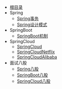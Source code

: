 - [根目录](/README)
- Spring
  - [Spring事务](/编程框架/Spring系列/Spring事务.md)
  - [Spring设计模式](/编程框架/Spring系列/Spring设计模式.md)
- SpringBoot
  - [SpringBoot机制](/编程框架/Spring系列/SpringBoot机制.md)
- SpringCloud
  - [SpringCloud](/编程框架/Spring系列/SpringCloud.md)
  - [SpringCloudNetflix](/编程框架/Spring系列/SpringCloudNetflix.md)
  - [SpringCloudAlibaba](/编程框架/Spring系列/SpringCloudAlibaba.md)
- 面试八股
  - [Spring八股](/编程框架/Spring系列/Spring八股.md)
  - [SpringBoot八股](/编程框架/Spring系列/SpringBoot八股.md)
  - [SpringCloud八股](/编程框架/Spring系列/SpringCloud八股.md)